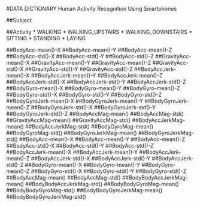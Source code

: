 #DATA DICTIONARY Human Activity Recognition Using Smartphones

##Subject

##Activity
	* WALKING
	* WALKING_UPSTAIRS
	* WALKING_DOWNSTAIRS
	* SITTING
	* STANDING
	* LAYING

##BodyAcc-mean()-X
##BodyAcc-mean()-Y
##BodyAcc-mean()-Z
##BodyAcc-std()-X
##BodyAcc-std()-Y
##BodyAcc-std()-Z
##GravityAcc-mean()-X
##GravityAcc-mean()-Y
##GravityAcc-mean()-Z
##GravityAcc-std()-X
##GravityAcc-std()-Y
##GravityAcc-std()-Z
##BodyAccJerk-mean()-X
##BodyAccJerk-mean()-Y
##BodyAccJerk-mean()-Z
##BodyAccJerk-std()-X
##BodyAccJerk-std()-Y
##BodyAccJerk-std()-Z
##BodyGyro-mean()-X
##BodyGyro-mean()-Y
##BodyGyro-mean()-Z
##BodyGyro-std()-X
##BodyGyro-std()-Y
##BodyGyro-std()-Z
##BodyGyroJerk-mean()-X
##BodyGyroJerk-mean()-Y
##BodyGyroJerk-mean()-Z
##BodyGyroJerk-std()-X
##BodyGyroJerk-std()-Y
##BodyGyroJerk-std()-Z
##BodyAccMag-mean()
##BodyAccMag-std()
##GravityAccMag-mean()
##GravityAccMag-std()
##BodyAccJerkMag-mean()
##BodyAccJerkMag-std()
##BodyGyroMag-mean()
##BodyGyroMag-std()
##BodyGyroJerkMag-mean()
##BodyGyroJerkMag-std()
##BodyAcc-mean()-X
##BodyAcc-mean()-Y
##BodyAcc-mean()-Z
##BodyAcc-std()-X
##BodyAcc-std()-Y
##BodyAcc-std()-Z
##BodyAccJerk-mean()-X
##BodyAccJerk-mean()-Y
##BodyAccJerk-mean()-Z
##BodyAccJerk-std()-X
##BodyAccJerk-std()-Y
##BodyAccJerk-std()-Z
##BodyGyro-mean()-X
##BodyGyro-mean()-Y
##BodyGyro-mean()-Z
##BodyGyro-std()-X
##BodyGyro-std()-Y
##BodyGyro-std()-Z
##BodyAccMag-mean()
##BodyAccMag-std()
##BodyBodyAccJerkMag-mean()
##BodyBodyAccJerkMag-std()
##BodyBodyGyroMag-mean()
##BodyBodyGyroMag-std()
##BodyBodyGyroJerkMag-mean()
##BodyBodyGyroJerkMag-std()
